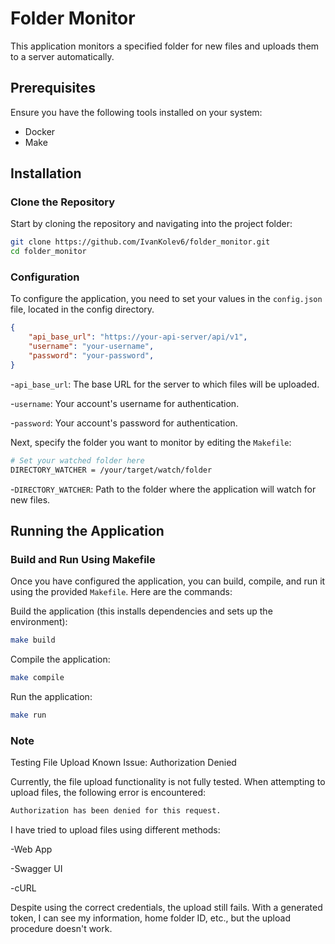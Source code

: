 # Folder Monitor

This application monitors a specified folder for new files and uploads them to a server automatically.


## Prerequisites

Ensure you have the following tools installed on your system:
- Docker
- Make

## Installation

### Clone the Repository

Start by cloning the repository and navigating into the project folder:
```sh
git clone https://github.com/IvanKolev6/folder_monitor.git
cd folder_monitor
```

### Configuration

To configure the application, you need to set your values in the `config.json` file, located in the config directory.

```json
{
    "api_base_url": "https://your-api-server/api/v1",
    "username": "your-username",
    "password": "your-password",
}
```
-`api_base_url`: The base URL for the server to which files will be uploaded.

-`username`: Your account's username for authentication.

-`password`: Your account's password for authentication.

Next, specify the folder you want to monitor by editing the `Makefile`:

```sh
# Set your watched folder here
DIRECTORY_WATCHER = /your/target/watch/folder
```
-`DIRECTORY_WATCHER`: Path to the folder where the application will watch for new files.

## Running the Application

### Build and Run Using Makefile
Once you have configured the application, you can build, compile, and run it using the provided `Makefile`. Here are the commands:

Build the application (this installs dependencies and sets up the environment):
```sh
make build
```

Compile the application:
```sh
make compile
```

Run the application:
```sh
make run
```

### Note

Testing File Upload
Known Issue: Authorization Denied

Currently, the file upload functionality is not fully tested. When attempting to upload files, the following error is encountered:
```sh
Authorization has been denied for this request.
```
I have tried to upload files using different methods:

-Web App

-Swagger UI

-cURL

Despite using the correct credentials, the upload still fails. With a generated token, I can see my information, home folder ID, etc., but the upload procedure doesn't work.

